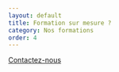 ```yaml
---
layout: default
title: Formation sur mesure ?
category: Nos formations
order: 4
---
```


[Contactez-nous](http://lechoixdescouleurs.fr/contact)
